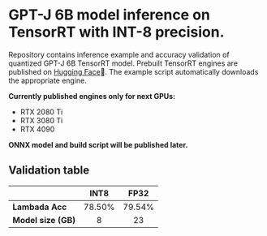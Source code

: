 # GPT-J 6B model inference on TensorRT with INT-8 precision.

Repository contains inference example and accuracy validation of quantized GPT-J 6B TensorRT model. Prebuilt TensorRT engines are published on [Hugging Face](https://huggingface.co/ENOT-AutoDL/gpt-j-6B-tensorrt-int8):hugs:. The example script automatically downloads the appropriate engine.

**Currently published engines only for next GPUs:**
* RTX 2080 Ti
* RTX 3080 Ti
* RTX 4090

**ONNX model and build script will be published later.**

## Validation table

|   |INT8|FP32|
|---|:---:|:---:|
| **Lambada Acc** |78.50%|79.54%|
| **Model size (GB)**  |8|23|
